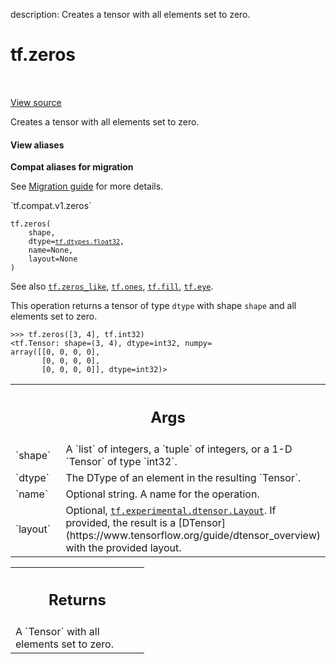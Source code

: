description: Creates a tensor with all elements set to zero.

<div itemscope itemtype="http://developers.google.com/ReferenceObject">
<meta itemprop="name" content="tf.zeros" />
<meta itemprop="path" content="Stable" />
</div>

# tf.zeros

<!-- Insert buttons and diff -->

<table class="tfo-notebook-buttons tfo-api nocontent" align="left">

</table>

<a target="_blank" class="external" href="/code/stable/tensorflow/python/ops/array_ops.py">View source</a>



Creates a tensor with all elements set to zero.


<section class="expandable">
  <h4 class="showalways">View aliases</h4>
  <p>
<b>Compat aliases for migration</b>
<p>See
<a href="https://www.tensorflow.org/guide/migrate">Migration guide</a> for
more details.</p>
<p>`tf.compat.v1.zeros`</p>
</p>
</section>

<pre class="devsite-click-to-copy prettyprint lang-py tfo-signature-link">
<code>tf.zeros(
    shape,
    dtype=<a href="../tf/dtypes.md#float32"><code>tf.dtypes.float32</code></a>,
    name=None,
    layout=None
)
</code></pre>



<!-- Placeholder for "Used in" -->

See also <a href="../tf/zeros_like.md"><code>tf.zeros_like</code></a>, <a href="../tf/ones.md"><code>tf.ones</code></a>, <a href="../tf/fill.md"><code>tf.fill</code></a>, <a href="../tf/eye.md"><code>tf.eye</code></a>.

This operation returns a tensor of type `dtype` with shape `shape` and
all elements set to zero.

```
>>> tf.zeros([3, 4], tf.int32)
<tf.Tensor: shape=(3, 4), dtype=int32, numpy=
array([[0, 0, 0, 0],
       [0, 0, 0, 0],
       [0, 0, 0, 0]], dtype=int32)>
```

<!-- Tabular view -->
 <table class="responsive fixed orange">
<colgroup><col width="214px"><col></colgroup>
<tr><th colspan="2"><h2 class="add-link">Args</h2></th></tr>

<tr>
<td>
`shape`<a id="shape"></a>
</td>
<td>
A `list` of integers, a `tuple` of integers, or a 1-D `Tensor` of
type `int32`.
</td>
</tr><tr>
<td>
`dtype`<a id="dtype"></a>
</td>
<td>
The DType of an element in the resulting `Tensor`.
</td>
</tr><tr>
<td>
`name`<a id="name"></a>
</td>
<td>
Optional string. A name for the operation.
</td>
</tr><tr>
<td>
`layout`<a id="layout"></a>
</td>
<td>
Optional, <a href="../tf/experimental/dtensor/Layout.md"><code>tf.experimental.dtensor.Layout</code></a>. If provided, the result
is a [DTensor](https://www.tensorflow.org/guide/dtensor_overview) with the
provided layout.
</td>
</tr>
</table>



<!-- Tabular view -->
 <table class="responsive fixed orange">
<colgroup><col width="214px"><col></colgroup>
<tr><th colspan="2"><h2 class="add-link">Returns</h2></th></tr>
<tr class="alt">
<td colspan="2">
A `Tensor` with all elements set to zero.
</td>
</tr>

</table>


